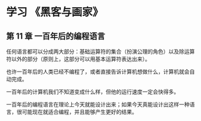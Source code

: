 # 学习 《黑客与画家》

## 第 11 章 一百年后的编程语言

任何语言都可以分成两大部分：基础运算符的集合（扮演公理的角色）以及除运算符以外的部分（原则上，这部分可以用基本运算符表达出来）。

也许一百年后的人类已经不编程了，或者直接告诉计算机想做什么，计算机就会自动完成。

一百年后的计算机我们不知道变成什么样，但他的运行速度一定会快得多。

一百年后的编程语言在理论上今天就能设计出来；如果今天真能设计出这样一种语言，很可能现在就适合编程，并且能够产生更好的结果。
